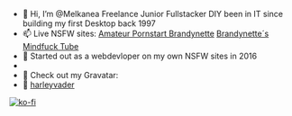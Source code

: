 - 👋 Hi, I’m @Melkanea Freelance Junior Fullstacker DIY been in IT since building my first Desktop back 1997
- 📫 Live NSFW sites: 
  [Amateur Pornstart Brandynette](https://brandynette.com/who-is-brandynette)
  [Brandynette´s Mindfuck Tube](https://brandyntte.xxx/videos)
- 🌱 Started out as a webdevloper on my own NSFW sites in 2016
-  
- 👋 Check out my Gravatar:
- 👋 [harleyvader](https://gravatar.com/harleyvader)

[![ko-fi](https://ko-fi.com/img/githubbutton_sm.svg)](https://ko-fi.com/V7V22WXWS)


